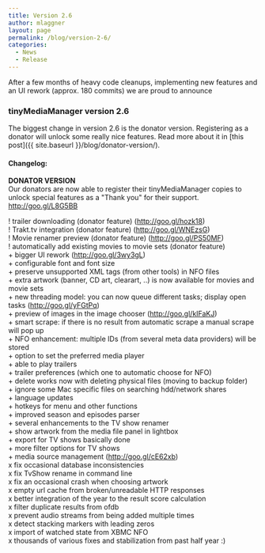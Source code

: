 ```yaml
---
title: Version 2.6
author: mlaggner
layout: page
permalink: /blog/version-2-6/
categories:
  - News
  - Release
---
```

After a few months of heavy code cleanups, implementing new features and an UI rework (approx. 180 commits) we are proud to announce

### tinyMediaManager version 2.6

The biggest change in version 2.6 is the donator version. Registering as a donator will unlock some really nice features. Read more about it in [this post]({{ site.baseurl }}/blog/donator-version/).<!--more-->

#### Changelog:  

**DONATOR VERSION**  
Our donators are now able to register their tinyMediaManager copies to unlock special features as a "Thank you" for their support.
<a href="http://goo.gl/L8G5BB" target="\_blank">http://goo.gl/L8G5BB</a>

! trailer downloading (donator feature) (<a href="http://goo.gl/hozk18" target="\_blank">http://goo.gl/hozk18</a>)  
! Trakt.tv integration (donator feature) (<a href="http://goo.gl/WNEzsG" target="\_blank">http://goo.gl/WNEzsG</a>)  
! Movie renamer preview (donator feature) (<a href="http://goo.gl/PS50MF" target="\_blank">http://goo.gl/PS50MF</a>)  
! automatically add existing movies to movie sets (donator feature)  
\+ bigger UI rework (<a href="http://goo.gl/3wy3gL" target="\_blank">http://goo.gl/3wy3gL</a>)  
\+ configurable font and font size  
\+ preserve unsupported XML tags (from other tools) in NFO files  
\+ extra artwork (banner, CD art, clearart, ..) is now available for movies and movie sets  
\+ new threading model: you can now queue different tasks; display open tasks (<a href="http://goo.gl/yFGtPq" target="\_blank">http://goo.gl/yFGtPq</a>)  
\+ preview of images in the image chooser (<a href="http://goo.gl/kIFaKJ" target="\_blank">http://goo.gl/kIFaKJ</a>)  
\+ smart scrape: if there is no result from automatic scrape a manual scrape will pop up  
\+ NFO enhancement: multiple IDs (from several meta data providers) will be stored  
\+ option to set the preferred media player  
\+ able to play trailers  
\+ trailer preferences (which one to automatic choose for NFO)  
\+ delete works now with deleting physical files (moving to backup folder)  
\+ ignore some Mac specific files on searching hdd/network shares  
\+ language updates  
\+ hotkeys for menu and other functions  
\+ improved season and episodes parser  
\+ several enhancements to the TV show renamer  
\+ show artwork from the media file panel in lightbox  
\+ export for TV shows basically done  
\+ more filter options for TV shows  
\+ media source management (<a href="http://goo.gl/cE62xb" target="\_blank">http://goo.gl/cE62xb</a>)  
x fix occasional database inconsistencies  
x fix TvShow rename in command line  
x fix an occasional crash when choosing artwork  
x empty url cache from broken/unreadable HTTP responses  
x better integration of the year to the result score calculation  
x filter duplicate results from ofdb  
x prevent audio streams from being added multiple times  
x detect stacking markers with leading zeros  
x import of watched state from XBMC NFO  
x thousands of various fixes and stabilization from past half year :)
